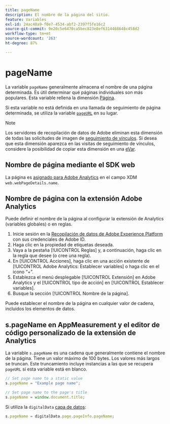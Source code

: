 ```yaml
---
title: pageName
description: El nombre de la página del sitio.
feature: Variables
exl-id: 24ac40a9-f0e7-4534-abf2-2397f5fe16c2
source-git-commit: 9e20c5e6470ca5bec823e8ef6314468648c458d2
workflow-type: tm+mt
source-wordcount: '263'
ht-degree: 87%

---
```


# pageName

La variable `pageName` generalmente almacena el nombre de una página determinada. Es útil determinar qué páginas individuales son más populares. Esta variable rellena la dimensión [Página](/help/components/dimensions/page.md).

Si esta variable no está definida en una llamada de seguimiento de página determinada, se utiliza la variable [`pageURL`](pageurl.md) en su lugar.

>[!NOTE]
>
>Los servidores de recopilación de datos de Adobe eliminan esta dimensión de todas las solicitudes de imagen de [seguimiento de vínculos](/help/implement/vars/functions/tl-method.md). Si desea que esta dimensión aparezca en las visitas de seguimiento de vínculos, considere la posibilidad de copiar esta dimensión en una [eVar](evar.md).

## Nombre de página mediante el SDK web

La página es [asignado para Adobe Analytics](https://experienceleague.adobe.com/docs/analytics/implementation/aep-edge/variable-mapping.html?lang=es) en el campo XDM `web.webPageDetails.name`.

## Nombre de página con la extensión Adobe Analytics

Puede definir el nombre de la página al configurar la extensión de Analytics (variables globales) o en reglas.

1. Inicie sesión en la [Recopilación de datos de Adobe Experience Platform](https://experience.adobe.com/data-collection) con sus credenciales de Adobe ID.
2. Haga clic en la propiedad de etiquetas deseada.
3. Vaya a la pestaña [!UICONTROL Reglas] y, a continuación, haga clic en la regla que desee (o cree una regla).
4. En [!UICONTROL Acciones], haga clic en una acción existente de [!UICONTROL Adobe Analytics: Establecer variables] o haga clic en el icono “+”.
5. Establezca el menú desplegable [!UICONTROL Extensión] en Adobe Analytics y el [!UICONTROL tipo de acción] en [!UICONTROL Establecer variables].
6. Busque la sección [!UICONTROL Nombre de la página].

Puede establecer el nombre de la página en cualquier valor de cadena, incluidos los elementos de datos.

## s.pageName en AppMeasurement y el editor de código personalizado de la extensión de Analytics

La variable `s.pageName` es una cadena que generalmente contiene el nombre de la página. Tiene un valor máximo de 100 bytes. Los valores más largos se truncan. Este truncamiento incluye instancias a las que se recupera `pageURL` si esta variable está en blanco.

```js
// Set page name to a static value
s.pageName = "Example page name";

// Set page name to the page's title
s.pageName = window.document.title;
```

Si utiliza la `digitalData` [capa de datos](../../prepare/data-layer.md):

```js
s.pageName = digitalData.page.pageInfo.pageName;
```
